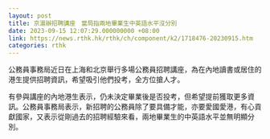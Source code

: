 ```yaml
---
layout: post
title: 京滬辦招聘講座　當局指兩地畢業生中英語水平沒分別
date: 2023-09-15 12:07:29.000000000 +08:00
link: https://news.rthk.hk/rthk/ch/component/k2/1718476-20230915.htm
categories: rthk
---
```


公務員事務局近日在上海和北京舉行多場公務員招聘講座，為在內地讀書或居住的港生提供招聘資訊，希望吸引他們投考，全方位搶人才。

有參與講座的內地港生表示，仍未決定畢業後是否投考，但希望提前獲取更多資訊。公務員事務局表示，新招聘的公務員除了要具備才能，亦要愛國愛港，有心貢獻國家，又表示從剛過去的招聘經驗來看，兩地畢業生的中英語水平並無明顯分別。
